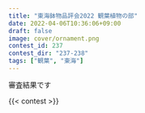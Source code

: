 ```yaml
---
title: "東海鉢物品評会2022 観葉植物の部"
date: 2022-04-06T10:36:06+09:00
draft: false
image: cover/ornament.png
contest_id: 237
contest_dir: "237-238"
tags: ["観葉", "東海"]
---
```

審査結果です

{{< contest >}}
